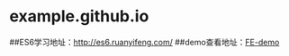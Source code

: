 # example.github.io
##ES6学习地址：http://es6.ruanyifeng.com/
##demo查看地址：[FE-demo](https://ydc201211.github.io/FE-demo/)
